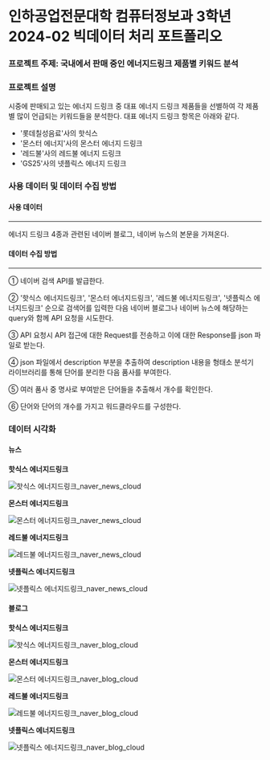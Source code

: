 # 인하공업전문대학 컴퓨터정보과 3학년 2024-02 빅데이터 처리 포트폴리오

### 프로젝트 주제: 국내에서 판매 중인 에너지드링크 제품별 키워드 분석

### 프로젝트 설명

시중에 판매되고 있는 에너지 드링크 중 대표 에너지 드링크 제품들을 선별하여 각 제품별 많이 언급되는 키워드들을 분석한다.
대표 에너지 드링크 항목은 아래와 같다.

-   '롯데칠성음료'사의 핫식스
-   '몬스터 에너지'사의 몬스터 에너지 드링크
-   '레드불'사의 레드불 에너지 드링크
-   'GS25'사의 넷플릭스 에너지 드링크

### 사용 데이터 및 데이터 수집 방법

#### 사용 데이터

<hr/>
에너지 드링크 4종과 관련된 네이버 블로그, 네이버 뉴스의 본문을 가져온다.

#### 데이터 수집 방법

<hr/>
① 네이버 검색 API를 발급한다.

② '핫식스 에너지드링크', '몬스터 에너지드링크', '레드불 에너지드링크', '넷플릭스 에너지드링크' 순으로 검색어를 입력한 다음 네이버 블로그나 네이버 뉴스에 해당하는 query와 함께 API 요청을 시도한다.

③ API 요청시 API 접근에 대한 Request를 전송하고 이에 대한 Response를 json 파일로 받는다.

④ json 파일에서 description 부분을 추출하여 description 내용을 형태소 분석기 라이브러리를 통해 단어를 분리한 다음 품사를 부여한다.

⑤ 여러 품사 중 명사로 부여받은 단어들을 추출해서 개수를 확인한다.

⑥ 단어와 단어의 개수를 가지고 워드클라우드를 구성한다.

### 데이터 시각화

#### 뉴스

**핫식스 에너지드링크**

![핫식스 에너지드링크_naver_news_cloud](https://github.com/user-attachments/assets/941134ce-1816-4b28-aada-1b8698ae4590)

**몬스터 에너지드링크**

![몬스터 에너지드링크_naver_news_cloud](https://github.com/user-attachments/assets/967761cb-8fe1-4eb5-a965-d3a24071ede7)

**레드불 에너지드링크**

![레드불 에너지드링크_naver_news_cloud](https://github.com/user-attachments/assets/ed84d239-9d5d-4b0f-8ad8-dd78ad226ec0)

**넷플릭스 에너지드링크**

![넷플릭스 에너지드링크_naver_news_cloud](https://github.com/user-attachments/assets/69a39d89-05e3-4a7d-aa5d-6e87d064f016)

#### 블로그

**핫식스 에너지드링크**

![핫식스 에너지드링크_naver_blog_cloud](https://github.com/user-attachments/assets/400d9b51-f9e4-4c34-ab83-5207afd84e6f)

**몬스터 에너지드링크**

![몬스터 에너지드링크_naver_blog_cloud](https://github.com/user-attachments/assets/61c01fd1-f579-4b4c-993f-012f8879cd2f)

**레드불 에너지드링크**

![레드불 에너지드링크_naver_blog_cloud](https://github.com/user-attachments/assets/9eafda28-3dac-4fba-8cec-72797b153d12)

**넷플릭스 에너지드링크**

![넷플릭스 에너지드링크_naver_blog_cloud](https://github.com/user-attachments/assets/e2adc3de-d191-4ed3-b86b-a1b7f1c391fc)
